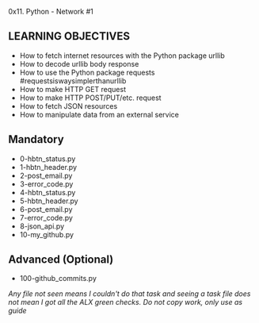 0x11. Python - Network #1

## LEARNING OBJECTIVES
- How to fetch internet resources with the Python package urllib
- How to decode urllib body response
- How to use the Python package requests #requestsiswaysimplerthanurllib
- How to make HTTP GET request
- How to make HTTP POST/PUT/etc. request
- How to fetch JSON resources
- How to manipulate data from an external service

## Mandatory
- 0-hbtn_status.py
- 1-hbtn_header.py
- 2-post_email.py
- 3-error_code.py
- 4-hbtn_status.py
- 5-hbtn_header.py
- 6-post_email.py
- 7-error_code.py
- 8-json_api.py
- 10-my_github.py


## Advanced (Optional)
- 100-github_commits.py

*Any file not seen means I couldn't do that task and seeing a task file does not mean I got all the ALX green checks. Do not copy work, only use as guide*
